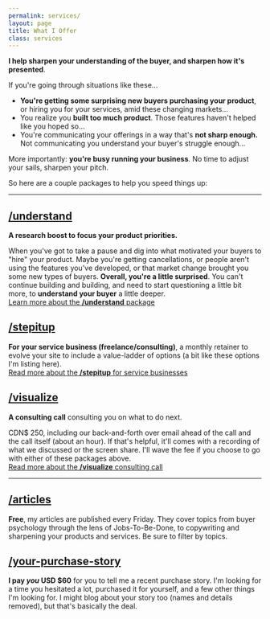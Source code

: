 ```yaml
---
permalink: services/
layout: page
title: What I Offer
class: services
---
```


**I help sharpen your understanding of the buyer, and sharpen how it's presented**.

If you're going through situations like these...

* **You're getting some surprising new buyers purchasing your product**, or hiring you for your services, amid these changing markets...
* You realize you **built too much product**. Those features haven't helped like you hoped so...
* You're communicating your offerings in a way that's **not sharp enough.** Not communicating you understand your buyer's struggle enough...

More importantly: **you're busy running your business**. No time to adjust your sails, sharpen your pitch.

So here are a couple packages to help you speed things up:

---

## [/understand](/understand)

**A research boost to focus your product priorities.**

When you've got to take a pause and dig into what motivated your buyers to "hire" your product. Maybe you're getting cancellations, or people aren't using the features you've developed, or that market change brought you some new types of buyers. **Overall, you're a little surprised**. You can't continue building and building, and need to start questioning a little bit more, to **understand your buyer** a little deeper.  
[Learn more about the **/understand** package](/understand#details)

## [/stepitup](/stepitup)

**For your service business (freelance/consulting)**, a monthly retainer to evolve your site to include a value-ladder of options (a bit like these options I'm listing here).  
[Read more about the **/stepitup** for service businesses](/stepitup#details)

## [/visualize](/visualize)

**A consulting call** consulting you on what to do next.

CDN$&nbsp;250, including our back-and-forth over email ahead of the call and the call itself (about an hour). If that's helpful, it'll comes with a recording of what we discussed or the screen share. I'll wave the fee if you choose to go with either of these packages above.  
[Read more about the **/visualize** consulting call](/visualize#details)

---

## [/articles](/articles)

**Free**, my articles are published every Friday. They cover topics from buyer psychology through the lens of Jobs-To-Be-Done, to copywriting and sharpening your products and services. Be sure to filter by topics.

## [/your-purchase-story](/your-purchase-story)

**I pay _you_ USD $60** for you to tell me a recent purchase story. I'm looking for a time you hesitated a lot, purchased it for yourself, and a few other things I'm looking for. I might blog about your story too (names and details removed), but that's basically the deal.
